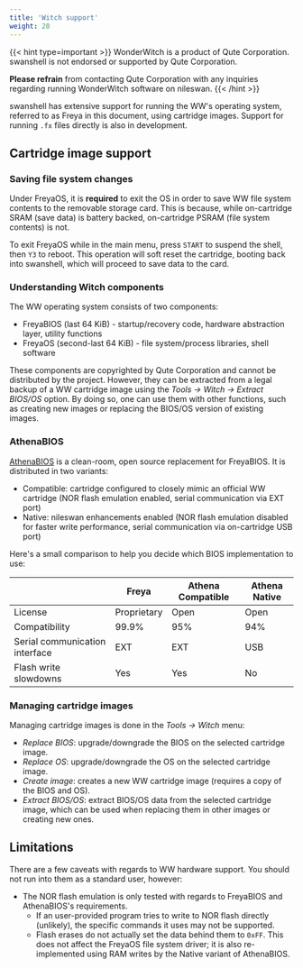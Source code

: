 ```yaml
---
title: 'Witch support'
weight: 20
---
```


{{< hint type=important >}}
WonderWitch is a product of Qute Corporation. swanshell is not endorsed or supported by Qute Corporation.

**Please refrain** from contacting Qute Corporation with any inquiries regarding running WonderWitch software on nileswan.
{{< /hint >}}

swanshell has extensive support for running the WW's operating system, referred to as Freya in this document, using cartridge images.
Support for running `.fx` files directly is also in development.

## Cartridge image support

### Saving file system changes

Under FreyaOS, it is **required** to exit the OS in order to save WW file system contents to the removable storage card. This is because, while on-cartridge SRAM
(save data) is battery backed, on-cartridge PSRAM (file system contents) is not.

To exit FreyaOS while in the main menu, press `START` to suspend the shell, then `Y3` to reboot.
This operation will soft reset the cartridge, booting back into swanshell, which will proceed to save data to the card.

### Understanding Witch components

The WW operating system consists of two components:

- FreyaBIOS (last 64 KiB) - startup/recovery code, hardware abstraction layer, utility functions
- FreyaOS (second-last 64 KiB) - file system/process libraries, shell software

These components are copyrighted by Qute Corporation and cannot be distributed by the project. However, they can be extracted from
a legal backup of a WW cartridge image using the *Tools -> Witch -> Extract BIOS/OS* option. By doing so, one can use them
with other functions, such as creating new images or replacing the BIOS/OS version of existing images.

### AthenaBIOS

[AthenaBIOS](https://github.com/OpenWitch/AthenaOS) is a clean-room, open source replacement for FreyaBIOS. It is distributed
in two variants:

- Compatible: cartridge configured to closely mimic an official WW cartridge (NOR flash emulation enabled, serial communication via EXT port)
- Native: nileswan enhancements enabled (NOR flash emulation disabled for faster write performance, serial communication via on-cartridge USB port)

Here's a small comparison to help you decide which BIOS implementation to use:

|   | Freya | Athena Compatible | Athena Native |
| - | ----- | ----------------- | ------------- |
| License | Proprietary | Open | Open |
| Compatibility | 99.9% | 95% | 94% |
| Serial communication interface | EXT | EXT | USB |
| Flash write slowdowns | Yes | Yes | No |

### Managing cartridge images

Managing cartridge images is done in the *Tools -> Witch* menu:

- *Replace BIOS*: upgrade/downgrade the BIOS on the selected cartridge image.
- *Replace OS*: upgrade/downgrade the OS on the selected cartridge image.
- *Create image*: creates a new WW cartridge image (requires a copy of the BIOS and OS).
- *Extract BIOS/OS*: extract BIOS/OS data from the selected cartridge image, which can be used when replacing them in other images or creating new ones.

## Limitations

There are a few caveats with regards to WW hardware support. You should not run into them as a standard user, however:

- The NOR flash emulation is only tested with regards to FreyaBIOS and AthenaBIOS's requirements.
  - If an user-provided program tries to write to NOR flash directly (unlikely), the specific commands it uses may not be supported.
  - Flash erases do not actually set the data behind them to `0xFF`. This does not affect the FreyaOS file system driver; it is also re-implemented using RAM writes by the Native variant of AthenaBIOS.
